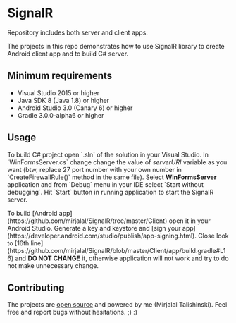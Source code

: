 # SignalR
Repository includes both server and client apps.

The projects in this repo demonstrates how to use SignalR library to create Android client app and to build C# server.

Minimum requirements
------------
<ul>
<li>Visual Studio 2015 or higher</li>
<li>Java SDK 8 (Java 1.8) or higher</li>
<li>Android Studio 3.0 (Canary 6) or higher</li>
<li>Gradle 3.0.0-alpha6 or higher</li>
</ul>

Usage
------------
<p>To build C# project open `.sln` of the solution in your Visual Studio. In `WinFormsServer.cs` change change the value of <i>serverURI </i> variable as you want (btw, replace 27 port number with your own number in `CreateFirewallRule()` method in the same file). Select <b>WinFormsServer</b> application and from `Debug` menu in your IDE select `Start without debugging`. Hit `Start` button in running application to start the SignalR server.</p>

<p>To build [Android app](https://github.com/mirjalal/SignalR/tree/master/Client) open it in your Android Studio. Generate a key and keystore and [sign your app](https://developer.android.com/studio/publish/app-signing.html). Close look to [16th line](https://github.com/mirjalal/SignalR/blob/master/Client/app/build.gradle#L16) and <b>DO NOT CHANGE</b> it, otherwise application will not work and try to do not make unnecessary change.</p>

Contributing
------------
The projects are [open source](https://github.com/mirjalal/SignalR/blob/master/LICENSE.md) and powered by me (Mirjalal Talishinski). Feel free and report bugs without hesitations. ;) :) 
